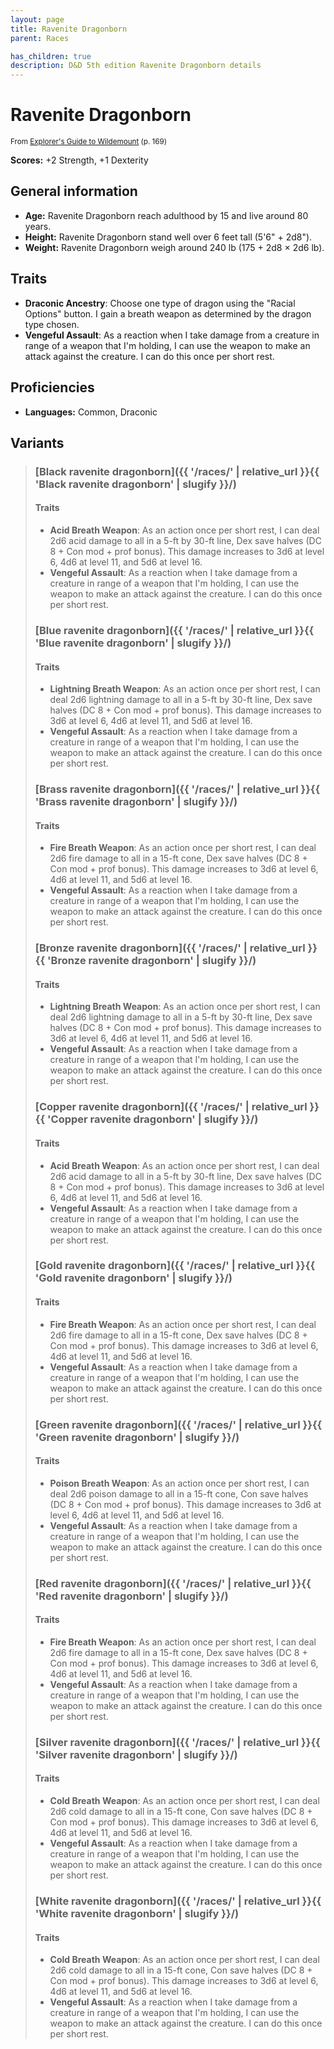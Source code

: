 ```yaml
---
layout: page
title: Ravenite Dragonborn
parent: Races

has_children: true
description: D&D 5th edition Ravenite Dragonborn details
---
```


# Ravenite Dragonborn

<small>From <a target="_blank" href="https://dnd.wizards.com/products/wildemount">Explorer's Guide to Wildemount</a> (p. 169)</small>

**Scores:** +2 Strength, +1 Dexterity

## General information

- **Age:** Ravenite Dragonborn reach adulthood by 15 and live around 80 years.
- **Height:** Ravenite Dragonborn stand well over 6 feet tall (5'6" + 2d8").
- **Weight:** Ravenite Dragonborn weigh around 240 lb (175 + 2d8 × 2d6 lb).

## Traits

- **Draconic Ancestry**: Choose one type of dragon using the "Racial Options" button. I gain a breath weapon as determined by the dragon type chosen.
- **Vengeful Assault**: As a reaction when I take damage from a creature in range of a weapon that I'm holding, I can use the weapon to make an attack against the creature. I can do this once per short rest.

## Proficiencies

- **Languages:** Common, Draconic

## Variants

> 
> ### [Black ravenite dragonborn]({{ '/races/' | relative_url }}{{ 'Black ravenite dragonborn' | slugify }}/)
> 
> 
> #### Traits
> 
> - **Acid Breath Weapon**: As an action once per short rest, I can deal 2d6 acid damage to all in a 5-ft by 30-ft line, Dex save halves (DC 8 + Con mod + prof bonus). This damage increases to 3d6 at level 6, 4d6 at level 11, and 5d6 at level 16.
> - **Vengeful Assault**: As a reaction when I take damage from a creature in range of a weapon that I'm holding, I can use the weapon to make an attack against the creature. I can do this once per short rest.
> 
> ### [Blue ravenite dragonborn]({{ '/races/' | relative_url }}{{ 'Blue ravenite dragonborn' | slugify }}/)
> 
> 
> #### Traits
> 
> - **Lightning Breath Weapon**: As an action once per short rest, I can deal 2d6 lightning damage to all in a 5-ft by 30-ft line, Dex save halves (DC 8 + Con mod + prof bonus). This damage increases to 3d6 at level 6, 4d6 at level 11, and 5d6 at level 16.
> - **Vengeful Assault**: As a reaction when I take damage from a creature in range of a weapon that I'm holding, I can use the weapon to make an attack against the creature. I can do this once per short rest.
> 
> ### [Brass ravenite dragonborn]({{ '/races/' | relative_url }}{{ 'Brass ravenite dragonborn' | slugify }}/)
> 
> 
> #### Traits
> 
> - **Fire Breath Weapon**: As an action once per short rest, I can deal 2d6 fire damage to all in a 15-ft cone, Dex save halves (DC 8 + Con mod + prof bonus). This damage increases to 3d6 at level 6, 4d6 at level 11, and 5d6 at level 16.
> - **Vengeful Assault**: As a reaction when I take damage from a creature in range of a weapon that I'm holding, I can use the weapon to make an attack against the creature. I can do this once per short rest.
> 
> ### [Bronze ravenite dragonborn]({{ '/races/' | relative_url }}{{ 'Bronze ravenite dragonborn' | slugify }}/)
> 
> 
> #### Traits
> 
> - **Lightning Breath Weapon**: As an action once per short rest, I can deal 2d6 lightning damage to all in a 5-ft by 30-ft line, Dex save halves (DC 8 + Con mod + prof bonus). This damage increases to 3d6 at level 6, 4d6 at level 11, and 5d6 at level 16.
> - **Vengeful Assault**: As a reaction when I take damage from a creature in range of a weapon that I'm holding, I can use the weapon to make an attack against the creature. I can do this once per short rest.
> 
> ### [Copper ravenite dragonborn]({{ '/races/' | relative_url }}{{ 'Copper ravenite dragonborn' | slugify }}/)
> 
> 
> #### Traits
> 
> - **Acid Breath Weapon**: As an action once per short rest, I can deal 2d6 acid damage to all in a 5-ft by 30-ft line, Dex save halves (DC 8 + Con mod + prof bonus). This damage increases to 3d6 at level 6, 4d6 at level 11, and 5d6 at level 16.
> - **Vengeful Assault**: As a reaction when I take damage from a creature in range of a weapon that I'm holding, I can use the weapon to make an attack against the creature. I can do this once per short rest.
> 
> ### [Gold ravenite dragonborn]({{ '/races/' | relative_url }}{{ 'Gold ravenite dragonborn' | slugify }}/)
> 
> 
> #### Traits
> 
> - **Fire Breath Weapon**: As an action once per short rest, I can deal 2d6 fire damage to all in a 15-ft cone, Dex save halves (DC 8 + Con mod + prof bonus). This damage increases to 3d6 at level 6, 4d6 at level 11, and 5d6 at level 16.
> - **Vengeful Assault**: As a reaction when I take damage from a creature in range of a weapon that I'm holding, I can use the weapon to make an attack against the creature. I can do this once per short rest.
> 
> ### [Green ravenite dragonborn]({{ '/races/' | relative_url }}{{ 'Green ravenite dragonborn' | slugify }}/)
> 
> 
> #### Traits
> 
> - **Poison Breath Weapon**: As an action once per short rest, I can deal 2d6 poison damage to all in a 15-ft cone, Con save halves (DC 8 + Con mod + prof bonus). This damage increases to 3d6 at level 6, 4d6 at level 11, and 5d6 at level 16.
> - **Vengeful Assault**: As a reaction when I take damage from a creature in range of a weapon that I'm holding, I can use the weapon to make an attack against the creature. I can do this once per short rest.
> 
> ### [Red ravenite dragonborn]({{ '/races/' | relative_url }}{{ 'Red ravenite dragonborn' | slugify }}/)
> 
> 
> #### Traits
> 
> - **Fire Breath Weapon**: As an action once per short rest, I can deal 2d6 fire damage to all in a 15-ft cone, Dex save halves (DC 8 + Con mod + prof bonus). This damage increases to 3d6 at level 6, 4d6 at level 11, and 5d6 at level 16.
> - **Vengeful Assault**: As a reaction when I take damage from a creature in range of a weapon that I'm holding, I can use the weapon to make an attack against the creature. I can do this once per short rest.
> 
> ### [Silver ravenite dragonborn]({{ '/races/' | relative_url }}{{ 'Silver ravenite dragonborn' | slugify }}/)
> 
> 
> #### Traits
> 
> - **Cold Breath Weapon**: As an action once per short rest, I can deal 2d6 cold damage to all in a 15-ft cone, Con save halves (DC 8 + Con mod + prof bonus). This damage increases to 3d6 at level 6, 4d6 at level 11, and 5d6 at level 16.
> - **Vengeful Assault**: As a reaction when I take damage from a creature in range of a weapon that I'm holding, I can use the weapon to make an attack against the creature. I can do this once per short rest.
> 
> ### [White ravenite dragonborn]({{ '/races/' | relative_url }}{{ 'White ravenite dragonborn' | slugify }}/)
> 
> 
> #### Traits
> 
> - **Cold Breath Weapon**: As an action once per short rest, I can deal 2d6 cold damage to all in a 15-ft cone, Con save halves (DC 8 + Con mod + prof bonus). This damage increases to 3d6 at level 6, 4d6 at level 11, and 5d6 at level 16.
> - **Vengeful Assault**: As a reaction when I take damage from a creature in range of a weapon that I'm holding, I can use the weapon to make an attack against the creature. I can do this once per short rest.